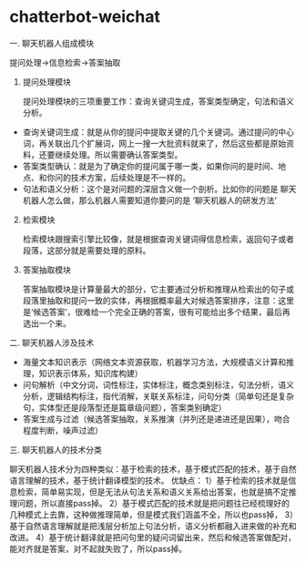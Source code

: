 # chatterbot-weichat

一. 聊天机器人组成模块

提问处理->信息检索->答案抽取

1. 提问处理模块
   
   提问处理模块的三项重要工作：查询关键词生成，答案类型确定，句法和语义分析。
  - 查询关键词生成：就是从你的提问中提取关键的几个关键词。通过提问的中心词，再关联出几个扩展词，网上一搜一大批资料就来了，然后这些都是原始资料，还要继续处理。所以需要确认答案类型。
  - 答案类型确认：就是为了确定你的提问属于哪一类，如果你问的是时间、地点、和你问的技术方案，后续处理是不一样的。
  - 句法和语义分析：这个是对问题的深层含义做一个剖析。比如你的问题是 聊天机器人怎么做，那么机器人需要知道你要问的是 ‘聊天机器人的研发方法’

2. 检索模块

   检索模块跟搜索引擎比较像，就是根据查询关键词得信息检索，返回句子或者段落，这部分就是需要处理的原料。
   
3. 答案抽取模块

   答案抽取模块是计算量最大的部分，它主要通过分析和推理从检索出的句子或段落里抽取和提问一致的实体，再根据概率最大对候选答案排序，注意：这里是‘候选答案’，很难给一个完全正确的答案，很有可能给出多个结果，最后再选出一个来。

二. 聊天机器人涉及技术

  - 海量文本知识表示（网络文本资源获取，机器学习方法，大规模语义计算和推理，知识表示体系，知识库构建）
  - 问句解析（中文分词，词性标注，实体标注，概念类别标注，句法分析，语义分析，逻辑结构标注，指代消解，关联关系标注，问句分类（简单句还是复杂句，实体型还是段落型还是篇章级问题），答案类别确定） 
  - 答案生成与过滤（候选答案抽取，关系推演（并列还是递进还是因果），吻合程度判断，噪声过滤）

三. 聊天机器人的技术分类

   聊天机器人技术分为四种类似：基于检索的技术，基于模式匹配的技术，基于自然语言理解的技术，基于统计翻译模型的技术。
   优缺点：
    1）基于检索的技术就是信息检索，简单易实现，但是无法从句法关系和语义关系给出答案，也就是搞不定推理问题，所以直接pass掉。
    2）基于模式匹配的技术就是把问题往已经梳理好的几种模式上去靠，这种做推理简单，但是模式我们涵盖不全，所以也pass掉，
    3）基于自然语言理解就是把浅层分析加上句法分析，语义分析都融入进来做的补充和改进。
    4）基于统计翻译就是把问句里的疑问词留出来，然后和候选答案做配对，能对齐就是答案，对不起就失败了，所以pass掉。
